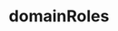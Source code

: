 ---
title: domainRoles
position: 1
parameters:
  - name:
    content:
content_markdown: |-
   Each domain user is assigned a domainRole. The domainRole determines which permissions the user has on the domain and it's associated entities.

   | Type                | Value | Description                        |
   | ------------------- | ----- | ---------------------------------- |
   | PUBLIC              | 0     | publice has no permissions on the domain. |
   | ADMIN               | 1     | admin has all permissions on the domain and it's associated entities. |
   | SALES               | 2     | sales has limited permissions on the domain and can add/edit/delete jobs, invoices, products, users and shipments. |
   | DESIGNER            | 3     | designer can only edit and update job specific attributes related to job drafting and some specific job production attributes. |
   | SUPPLIER            | 4     | supplier can only edit and update job assignments which they've been specifically assigned to. |
   | CLIENT              | 5     | client can access and edit (some) job attributes where they are the assigned client or in the assigned client company. |
   | MANAGER             | 6     | manager has limited permissions on the domain and can add/edit/delete jobs, invoices, products, users and shipments. |
   | ACCOUNTANT          | 7     | accountant can access invoices, jobs and shipments. |
   | THEME_EDITOR        | 8     | theme editor can create themems, edit them and apply them to the domain. |


left_code_blocks:
  - code_block:
    title:
    language:
---